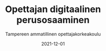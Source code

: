 ---
title: Opettajan digitaalinen perusosaaminen
subtitle: Tampereen ammatillinen opettajakorkeakoulu
layout: default
modal-id: 6
date: 2021-12-01
img: tamk.jpg
thumbnail: tamk-thumbnail.jpg
alt: image-alt
project-date: Syksy 2021
client: Tampereen ammatillinen opettajakorkeakoulu
client-url: https://www.tuni.fi/fi/tule-opiskelemaan/ammatillinen-opettajankoulutus
category: Kurssit
description: 'Suoritin kurssin AHOToimalla syksyllä 2021. Suurin osa kurssilla käytetyistä työkaluist olivat jo melkoisen tuttuja, ei ainoastaan työn vaan myös yhdistystoiminnan takia. Hyväksiluvusta huolimatta tutustuin kurssimateriaaliin, ja tuli sieltä vielä pari vinkkiä kuitenkin poimittua mukaan.'
---